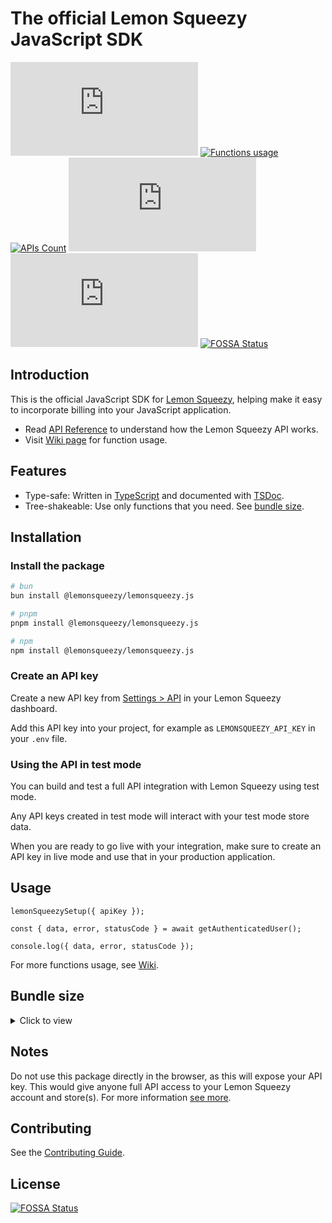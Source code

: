 # The official Lemon Squeezy JavaScript SDK

[![NPM version](https://img.shields.io/npm/v/%40lemonsqueezy%2Flemonsqueezy.js?label=&color=%230d9488)](https://www.npmjs.com/package/@lemonsqueezy/lemonsqueezy.js)
[![Functions usage](https://img.shields.io/badge/Wiki-%237c3aed)](https://github.com/lmsqueezy/lemonsqueezy.js/wiki)
[![APIs Count](https://img.shields.io/badge/56_Functions-%232563eb)](https://github.com/lmsqueezy/lemonsqueezy.js/wiki)
[![Weekly downloads](https://img.shields.io/npm/dw/@lemonsqueezy/lemonsqueezy.js)](https://www.npmjs.com/package/@lemonsqueezy/lemonsqueezy.js)
![NPM Downloads](https://img.shields.io/npm/d18m/%40lemonsqueezy%2Flemonsqueezy.js)
[![FOSSA Status](https://app.fossa.com/api/projects/git%2Bgithub.com%2Flmsqueezy%2Flemonsqueezy.js.svg?type=shield)](https://app.fossa.com/projects/git%2Bgithub.com%2Flmsqueezy%2Flemonsqueezy.js?ref=badge_shield)

## Introduction

This is the official JavaScript SDK for [Lemon Squeezy](https://lemonsqueezy.com), helping make it easy to incorporate billing into your JavaScript application.

- Read [API Reference](https://docs.lemonsqueezy.com/api) to understand how the Lemon Squeezy API works.
- Visit [Wiki page](https://github.com/lmsqueezy/lemonsqueezy.js/wiki) for function usage.

## Features

- Type-safe: Written in [TypeScript](https://www.typescriptlang.org/) and documented with [TSDoc](https://github.com/microsoft/tsdoc).
- Tree-shakeable: Use only functions that you need. See [bundle size](#bundle-size).

## Installation

### Install the package

```bash
# bun
bun install @lemonsqueezy/lemonsqueezy.js
```

```bash
# pnpm
pnpm install @lemonsqueezy/lemonsqueezy.js
```

```bash
# npm
npm install @lemonsqueezy/lemonsqueezy.js
```

### Create an API key

Create a new API key from [Settings > API](https://app.lemonsqueezy.com/settings/api) in your Lemon Squeezy dashboard.

Add this API key into your project, for example as `LEMONSQUEEZY_API_KEY` in your `.env` file.

### Using the API in test mode

You can build and test a full API integration with Lemon Squeezy using test mode.

Any API keys created in test mode will interact with your test mode store data.

When you are ready to go live with your integration, make sure to create an API key in live mode and use that in your production application.

## Usage

```tsx
lemonSqueezySetup({ apiKey });

const { data, error, statusCode } = await getAuthenticatedUser();

console.log({ data, error, statusCode });
```

For more functions usage, see [Wiki](https://github.com/lmsqueezy/lemonsqueezy.js/wiki).

## Bundle size

<details>
  <summary>Click to view</summary>

| Export                          | min+brotli |
| ------------------------------- | ---------- |
| createDiscount                  | 991 B      |
| createCheckout                  | 895 B      |
| updateSubscriptionItem          | 849 B      |
| updateSubscription              | 841 B      |
| listWebhooks                    | 831 B      |
| listDiscountRedemptions         | 821 B      |
| listLicenseKeyInstances         | 820 B      |
| listSubscriptionInvoices        | 818 B      |
| listLicenseKeys                 | 817 B      |
| listOrderItems                  | 817 B      |
| listSubscriptionItems           | 817 B      |
| listCheckouts                   | 814 B      |
| listDiscounts                   | 814 B      |
| listSubscriptions               | 814 B      |
| listUsageRecords                | 814 B      |
| listVariants                    | 814 B      |
| listCustomers                   | 813 B      |
| listFiles                       | 813 B      |
| listOrders                      | 813 B      |
| listPrices                      | 813 B      |
| listProducts                    | 813 B      |
| listStores                      | 813 B      |
| updateLicenseKey                | 813 B      |
| createWebhook                   | 808 B      |
| updateWebhook                   | 793 B      |
| generateSubscriptionInvoice     | 789 B      |
| generateOrderInvoice            | 783 B      |
| activateLicense                 | 770 B      |
| validateLicense                 | 770 B      |
| deactivateLicense               | 764 B      |
| createUsageRecord               | 724 B      |
| getLicenseKeyInstance           | 714 B      |
| getSubscriptionInvoice          | 702 B      |
| getDiscountRedemption           | 700 B      |
| getSubscriptionItem             | 700 B      |
| getUsageRecord                  | 700 B      |
| getOrderItem                    | 699 B      |
| getLicenseKey                   | 698 B      |
| getOrder                        | 697 B      |
| getPrice                        | 697 B      |
| getStore                        | 697 B      |
| getCheckout                     | 696 B      |
| getCustomer                     | 696 B      |
| getFile                         | 696 B      |
| getProduct                      | 694 B      |
| getWebhook                      | 694 B      |
| getDiscount                     | 693 B      |
| getSubscription                 | 693 B      |
| getVariant                      | 693 B      |
| updateCustomer                  | 684 B      |
| archiveCustomer                 | 683 B      |
| createCustomer                  | 678 B      |
| cancelSubscription              | 660 B      |
| deleteDiscount                  | 658 B      |
| deleteWebhook                   | 653 B      |
| getSubscriptionItemCurrentUsage | 651 B      |
| getAuthenticatedUser            | 598 B      |
| lemonSqueezySetup               | 106 B      |

</details>

## Notes

Do not use this package directly in the browser, as this will expose your API key. This would give anyone full API access to your Lemon Squeezy account and store(s). For more information [see more](https://docs.lemonsqueezy.com/api#authentication).

## Contributing

See the [Contributing Guide](https://github.com/lmsqueezy/lemonsqueezy.js/blob/main/CONTRIBUTING.md).

## License

[![FOSSA Status](https://app.fossa.com/api/projects/git%2Bgithub.com%2Flmsqueezy%2Flemonsqueezy.js.svg?type=large)](https://app.fossa.com/projects/git%2Bgithub.com%2Flmsqueezy%2Flemonsqueezy.js?ref=badge_large)
